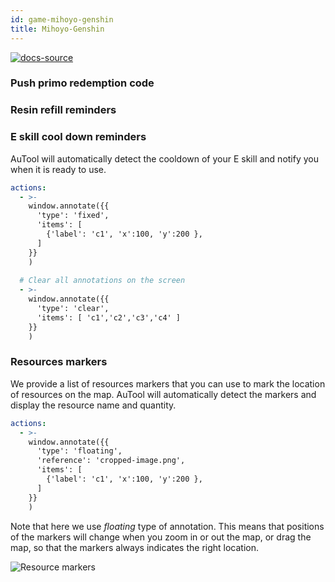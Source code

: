 ```yaml
---
id: game-mihoyo-genshin
title: Mihoyo-Genshin
---
```


[![docs-source](https://img.shields.io/badge/source-eightshift--frontend--libs-yellow?style=for-the-badge&logo=javascript&labelColor=2a2a2a)](https://github.com/infinum/eightshift-frontend-libs)

### Push primo redemption code

### Resin refill reminders

### E skill cool down reminders
AuTool will automatically detect the cooldown of your E skill and notify you when it is ready to use.

```yaml
actions:
  - >- 
    window.annotate({{
      'type': 'fixed',
      'items': [
        {'label': 'c1', 'x':100, 'y':200 },
      ]
    }}
    )
  
  # Clear all annotations on the screen
  - >-
    window.annotate({{
      'type': 'clear',
      'items': [ 'c1','c2','c3','c4' ]
    }}
    )
```

### Resources markers
We provide a list of resources markers that you can use to mark the location of resources on the map. AuTool will automatically detect the markers and display the resource name and quantity.

```yaml
actions:
  - >- 
    window.annotate({{
      'type': 'floating',
      'reference': 'cropped-image.png',
      'items': [
        {'label': 'c1', 'x':100, 'y':200 },
      ]
    }}
    )
```

Note that here we use *floating* type of annotation. This means that positions of the markers will change when you zoom in or out the map, or drag the map, so that the markers always indicates the right location. 

![Resource markers](/img/demos/app-mihoyo-genshin-markers.gif)